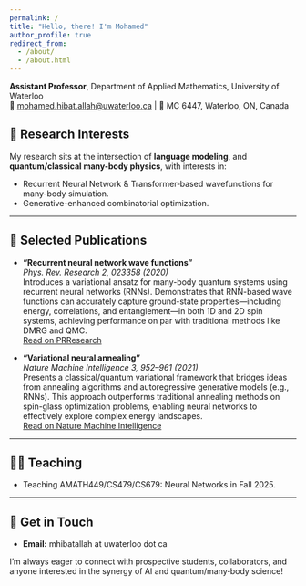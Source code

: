 ```yaml
---
permalink: /
title: "Hello, there! I'm Mohamed"
author_profile: true
redirect_from: 
  - /about/
  - /about.html
---
```



**Assistant Professor**, Department of Applied Mathematics, University of Waterloo  
📧 mohamed.hibat.allah@uwaterloo.ca | 📍 MC 6447, Waterloo, ON, Canada


## 🔬 Research Interests

My research sits at the intersection of **language modeling**, and **quantum/classical many-body physics**, with interests in:

- Recurrent Neural Network & Transformer‑based wavefunctions for many-body simulation.
- Generative-enhanced combinatorial optimization.

---

## 📝 Selected Publications

- **“Recurrent neural network wave functions”**  
  *Phys. Rev. Research 2, 023358 (2020)*  
  Introduces a variational ansatz for many-body quantum systems using recurrent neural networks (RNNs). Demonstrates that RNN-based wave functions can accurately capture ground-state properties—including energy, correlations, and entanglement—in both 1D and 2D spin systems, achieving performance on par with traditional methods like DMRG and QMC.  
  [Read on PRResearch](https://link.aps.org/doi/10.1103/PhysRevResearch.2.023358)

- **“Variational neural annealing”**  
  *Nature Machine Intelligence 3, 952–961 (2021)*  
  Presents a classical/quantum variational framework that bridges ideas from annealing algorithms and autoregressive generative models (e.g., RNNs). This approach outperforms traditional annealing methods on spin-glass optimization problems, enabling neural networks to effectively explore complex energy landscapes.  
  [Read on Nature Machine Intelligence](https://www.nature.com/articles/s42256-021-00401-3)

---

## 🧑‍🏫 Teaching

- Teaching AMATH449/CS479/CS679: Neural Networks in Fall 2025.

---

## 📌 Get in Touch

- **Email:** mhibatallah at uwaterloo dot ca  

I’m always eager to connect with prospective students, collaborators, and anyone interested in the synergy of AI and quantum/many‑body science!
